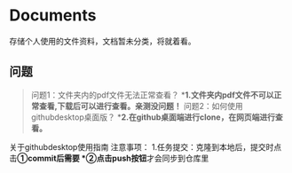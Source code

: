 # Documents

存储个人使用的文件资料，文档暂未分类，将就着看。
## 问题
> 问题1：文件夹内的pdf文件无法正常查看？
***1.文件夹内pdf文件不可以正常查看,下载后可以进行查看。亲测没问题！**
> 问题2：如何使用githubdesktop桌面版？
***2.在github桌面端进行clone，在网页端进行查看。**




关于githubdesktop使用指南
注意事项：
1.任务提交：克隆到本地后，提交时点击**①commit后需要 *②点击push按钮**才会同步到仓库里
